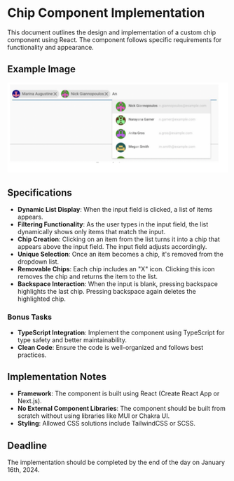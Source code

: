 # Chip Component Implementation

This document outlines the design and implementation of a custom chip component using React. The component follows specific requirements for functionality and appearance.

## Example Image

![Chip Component Example](./example.png "Chip Component")

## Specifications

- **Dynamic List Display**: When the input field is clicked, a list of items appears.
- **Filtering Functionality**: As the user types in the input field, the list dynamically shows only items that match the input.
- **Chip Creation**: Clicking on an item from the list turns it into a chip that appears above the input field. The input field adjusts accordingly.
- **Unique Selection**: Once an item becomes a chip, it's removed from the dropdown list.
- **Removable Chips**: Each chip includes an "X" icon. Clicking this icon removes the chip and returns the item to the list.
- **Backspace Interaction**: When the input is blank, pressing backspace highlights the last chip. Pressing backspace again deletes the highlighted chip.

### Bonus Tasks

- **TypeScript Integration**: Implement the component using TypeScript for type safety and better maintainability.
- **Clean Code**: Ensure the code is well-organized and follows best practices.

## Implementation Notes

- **Framework**: The component is built using React (Create React App or Next.js).
- **No External Component Libraries**: The component should be built from scratch without using libraries like MUI or Chakra UI.
- **Styling**: Allowed CSS solutions include TailwindCSS or SCSS.

## Deadline

The implementation should be completed by the end of the day on January 16th, 2024.
